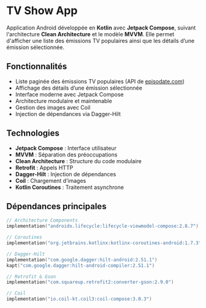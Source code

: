 # TV Show App

Application Android développée en **Kotlin** avec **Jetpack Compose**, suivant l'architecture **Clean Architecture** et le modèle **MVVM**. Elle permet d'afficher une liste des émissions TV populaires ainsi que les détails d’une émission sélectionnée.


## Fonctionnalités

- Liste paginée des émissions TV populaires (API de [episodate.com](https://www.episodate.com))
- Affichage des détails d’une émission sélectionnée
- Interface moderne avec Jetpack Compose
- Architecture modulaire et maintenable
- Gestion des images avec Coil
- Injection de dépendances via Dagger-Hilt


##  Technologies

- **Jetpack Compose** : Interface utilisateur
- **MVVM** : Séparation des préoccupations
- **Clean Architecture** : Structure du code modulaire
- **Retrofit** : Appels HTTP
- **Dagger-Hilt** : Injection de dépendances
- **Coil** : Chargement d’images
- **Kotlin Coroutines** : Traitement asynchrone


##  Dépendances principales

```kotlin 
// Architecture Components
implementation("androidx.lifecycle:lifecycle-viewmodel-compose:2.8.7")

// Coroutines
implementation("org.jetbrains.kotlinx:kotlinx-coroutines-android:1.7.3")

// Dagger-Hilt
implementation("com.google.dagger:hilt-android:2.51.1")
kapt("com.google.dagger:hilt-android-compiler:2.51.1")

// Retrofit & Gson
implementation("com.squareup.retrofit2:converter-gson:2.9.0")

// Coil
implementation("io.coil-kt.coil3:coil-compose:3.0.3")
